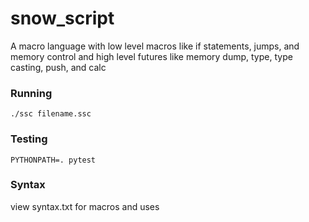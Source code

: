 # snow_script

A macro language with low level macros like if statements, jumps, and memory control and high level futures like memory dump, type, type casting, push, and calc

### Running
`./ssc filename.ssc`

### Testing
`PYTHONPATH=. pytest`

### Syntax
view syntax.txt for macros and uses
	
